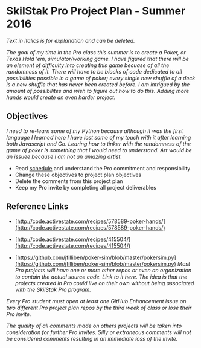 # SkilStak Pro Project Plan - Summer 2016

*Text in italics is for explanation and can be deleted.*

*The goal of my time in the Pro class this summer is to create a Poker, or Texas Hold 'em, simulator/working game. I have figured that there will be an element of difficulty into creating this game becuase of all the randomness of it. There will have to be blocks of code dedicated to all possibilities possible in a game of poker; every single new shuffle of a deck is a new shuffle that has never been created before. I am intrigued by the amount of possibilites and wish to figure out how to do this. Adding more hands would create an even harder project.*

## Objectives

*I need to re-learn some of my Python because although it was the first language I learned here I have lost some of my touch with it after learning both Javascript and Go. Learing how to tinker with the randomness of the game of poker is something that I would need to understand. Art would be an issuee because I am not an amazing artist.*

* Read [schedule][] and understand the Pro commitment and responsibility
* Change these objectives to project plan objectives
* Delete the comments from this project plan
* Keep my Pro invite by completing all project deliverables

[schedule]: schedule.md

## Reference Links
* [http://code.activestate.com/recipes/578589-poker-hands/](http://code.activestate.com/recipes/578589-poker-hands/)

* [http://code.activestate.com/recipes/415504/](http://code.activestate.com/recipes/415504/)

* [https://github.com/jfilliben/poker-sim/blob/master/pokersim.py](https://github.com/jfilliben/poker-sim/blob/master/pokersim.py)
*Most Pro projects will have one or more other repos or even an
organization to contain the actual source code. Link to it here.
The idea is that the projects created in Pro could live on their
own without being associated with the SkilStak Pro program.*

*Every Pro student must open at least one GitHub Enhancement issue
on two different Pro project plan repos by the third week of class
or lose their Pro invite.*

*The quality of all comments made on others projects will be taken
into consideration for further Pro invites. Silly or extraneous
comments will not be considered comments resulting in an immediate
loss of the invite.*
